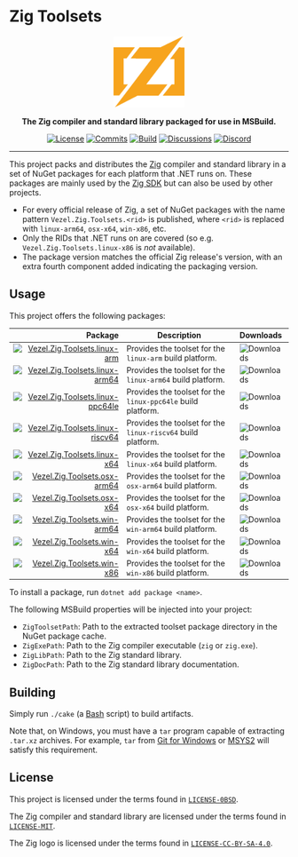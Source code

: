 # Zig Toolsets

<div align="center">
    <img src="zig.svg"
         width="128"
         alt="Zig Toolsets" />
</div>

<p align="center">
    <strong>
        The Zig compiler and standard library packaged for use in MSBuild.
    </strong>
</p>

<div align="center">

[![License](https://img.shields.io/badge/license-0BSD%20AND%20MIT-brown)](LICENSE-0BSD)
[![Commits](https://img.shields.io/github/commit-activity/m/vezel-dev/zig-toolsets/master?label=commits&color=slateblue)](https://github.com/vezel-dev/zig-toolsets/commits/master)
[![Build](https://img.shields.io/github/actions/workflow/status/vezel-dev/zig-toolsets/build.yml?branch=master)](https://github.com/vezel-dev/zig-toolsets/actions/workflows/build.yml)
[![Discussions](https://img.shields.io/github/discussions/vezel-dev/zig-sdk?color=teal)](https://github.com/vezel-dev/zig-sdk/discussions)
[![Discord](https://img.shields.io/discord/960716713136095232?color=peru&label=discord)](https://discord.gg/GE88ZrPg8j)

</div>

---

This project packs and distributes the [Zig](https://ziglang.org) compiler and
standard library in a set of NuGet packages for each platform that .NET runs on.
These packages are mainly used by the
[Zig SDK](https://github.com/vezel-dev/zig-sdk) but can also be used by other
projects.

* For every official release of Zig, a set of NuGet packages with the name
  pattern `Vezel.Zig.Toolsets.<rid>` is published, where `<rid>` is replaced
  with `linux-arm64`, `osx-x64`, `win-x86`, etc.
* Only the RIDs that .NET runs on are covered (so e.g.
  `Vezel.Zig.Toolsets.linux-x86` is *not* available).
* The package version matches the official Zig release's version, with an extra
  fourth component added indicating the packaging version.

## Usage

This project offers the following packages:

| Package | Description | Downloads |
| -: | - | :- |
| [![Vezel.Zig.Toolsets.linux-arm][linux-arm-img]][linux-arm-pkg] | Provides the toolset for the `linux-arm` build platform. | ![Downloads][linux-arm-dls] |
| [![Vezel.Zig.Toolsets.linux-arm64][linux-arm64-img]][linux-arm64-pkg] | Provides the toolset for the `linux-arm64` build platform. | ![Downloads][linux-arm64-dls] |
| [![Vezel.Zig.Toolsets.linux-ppc64le][linux-ppc64le-img]][linux-ppc64le-pkg] | Provides the toolset for the `linux-ppc64le` build platform. | ![Downloads][linux-ppc64le-dls] |
| [![Vezel.Zig.Toolsets.linux-riscv64][linux-riscv64-img]][linux-riscv64-pkg] | Provides the toolset for the `linux-riscv64` build platform. | ![Downloads][linux-riscv64-dls] |
| [![Vezel.Zig.Toolsets.linux-x64][linux-x64-img]][linux-x64-pkg] | Provides the toolset for the `linux-x64` build platform. | ![Downloads][linux-x64-dls] |
| [![Vezel.Zig.Toolsets.osx-arm64][osx-arm64-img]][osx-arm64-pkg] | Provides the toolset for the `osx-arm64` build platform. | ![Downloads][osx-arm64-dls] |
| [![Vezel.Zig.Toolsets.osx-x64][osx-x64-img]][osx-x64-pkg] | Provides the toolset for the `osx-x64` build platform. | ![Downloads][osx-x64-dls] |
| [![Vezel.Zig.Toolsets.win-arm64][win-arm64-img]][win-arm64-pkg] | Provides the toolset for the `win-arm64` build platform. | ![Downloads][win-arm64-dls] |
| [![Vezel.Zig.Toolsets.win-x64][win-x64-img]][win-x64-pkg] | Provides the toolset for the `win-x64` build platform. | ![Downloads][win-x64-dls] |
| [![Vezel.Zig.Toolsets.win-x86][win-x86-img]][win-x86-pkg] | Provides the toolset for the `win-x86` build platform. | ![Downloads][win-x86-dls] |

[linux-arm-pkg]: https://www.nuget.org/packages/Vezel.Zig.Toolsets.linux-arm
[linux-arm64-pkg]: https://www.nuget.org/packages/Vezel.Zig.Toolsets.linux-arm64
[linux-ppc64le-pkg]: https://www.nuget.org/packages/Vezel.Zig.Toolsets.linux-ppc64le
[linux-riscv64-pkg]: https://www.nuget.org/packages/Vezel.Zig.Toolsets.linux-riscv64
[linux-x64-pkg]: https://www.nuget.org/packages/Vezel.Zig.Toolsets.linux-x64
[osx-arm64-pkg]: https://www.nuget.org/packages/Vezel.Zig.Toolsets.osx-arm64
[osx-x64-pkg]: https://www.nuget.org/packages/Vezel.Zig.Toolsets.osx-x64
[win-arm64-pkg]: https://www.nuget.org/packages/Vezel.Zig.Toolsets.win-arm64
[win-x64-pkg]: https://www.nuget.org/packages/Vezel.Zig.Toolsets.win-x64
[win-x86-pkg]: https://www.nuget.org/packages/Vezel.Zig.Toolsets.win-x86

[linux-arm-img]: https://img.shields.io/nuget/v/Vezel.Zig.Toolsets.linux-arm?label=Vezel.Zig.Toolsets.linux-arm
[linux-arm64-img]: https://img.shields.io/nuget/v/Vezel.Zig.Toolsets.linux-arm64?label=Vezel.Zig.Toolsets.linux-arm64
[linux-ppc64le-img]: https://img.shields.io/nuget/v/Vezel.Zig.Toolsets.linux-ppc64le?label=Vezel.Zig.Toolsets.linux-ppc64le
[linux-riscv64-img]: https://img.shields.io/nuget/v/Vezel.Zig.Toolsets.linux-riscv64?label=Vezel.Zig.Toolsets.linux-riscv64
[linux-x64-img]: https://img.shields.io/nuget/v/Vezel.Zig.Toolsets.linux-x64?label=Vezel.Zig.Toolsets.linux-x64
[osx-arm64-img]: https://img.shields.io/nuget/v/Vezel.Zig.Toolsets.osx-arm64?label=Vezel.Zig.Toolsets.osx-arm64
[osx-x64-img]: https://img.shields.io/nuget/v/Vezel.Zig.Toolsets.osx-x64?label=Vezel.Zig.Toolsets.osx-x64
[win-arm64-img]: https://img.shields.io/nuget/v/Vezel.Zig.Toolsets.win-arm64?label=Vezel.Zig.Toolsets.win-arm64
[win-x64-img]: https://img.shields.io/nuget/v/Vezel.Zig.Toolsets.win-x64?label=Vezel.Zig.Toolsets.win-x64
[win-x86-img]: https://img.shields.io/nuget/v/Vezel.Zig.Toolsets.win-x86?label=Vezel.Zig.Toolsets.win-x86

[linux-arm-dls]: https://img.shields.io/nuget/dt/Vezel.Zig.Toolsets.linux-arm?label=
[linux-arm64-dls]: https://img.shields.io/nuget/dt/Vezel.Zig.Toolsets.linux-arm64?label=
[linux-ppc64le-dls]: https://img.shields.io/nuget/dt/Vezel.Zig.Toolsets.linux-ppc64le?label=
[linux-riscv64-dls]: https://img.shields.io/nuget/dt/Vezel.Zig.Toolsets.linux-riscv64?label=
[linux-x64-dls]: https://img.shields.io/nuget/dt/Vezel.Zig.Toolsets.linux-x64?label=
[osx-arm64-dls]: https://img.shields.io/nuget/dt/Vezel.Zig.Toolsets.osx-arm64?label=
[osx-x64-dls]: https://img.shields.io/nuget/dt/Vezel.Zig.Toolsets.osx-x64?label=
[win-arm64-dls]: https://img.shields.io/nuget/dt/Vezel.Zig.Toolsets.win-arm64?label=
[win-x64-dls]: https://img.shields.io/nuget/dt/Vezel.Zig.Toolsets.win-x64?label=
[win-x86-dls]: https://img.shields.io/nuget/dt/Vezel.Zig.Toolsets.win-x86?label=

To install a package, run `dotnet add package <name>`.

The following MSBuild properties will be injected into your project:

* `ZigToolsetPath`: Path to the extracted toolset package directory in the NuGet
  package cache.
* `ZigExePath`: Path to the Zig compiler executable (`zig` or `zig.exe`).
* `ZigLibPath`: Path to the Zig standard library.
* `ZigDocPath`: Path to the Zig standard library documentation.

## Building

Simply run `./cake` (a [Bash](https://www.gnu.org/software/bash) script) to
build artifacts.

Note that, on Windows, you must have a `tar` program capable of extracting
`.tar.xz` archives. For example, `tar` from
[Git for Windows](https://gitforwindows.org) or [MSYS2](https://www.msys2.org)
will satisfy this requirement.

## License

This project is licensed under the terms found in
[`LICENSE-0BSD`](LICENSE-0BSD).

The Zig compiler and standard library are licensed under the terms found in
[`LICENSE-MIT`](LICENSE-MIT).

The Zig logo is licensed under the terms found in
[`LICENSE-CC-BY-SA-4.0`](LICENSE-CC-BY-SA-4.0).

